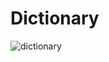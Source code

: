 # Dictionary 

![dictionary](https://github.com/pnut8/Dictionary/assets/88376730/0d496e50-d4cd-4df4-bbff-2133b6dc3511)
